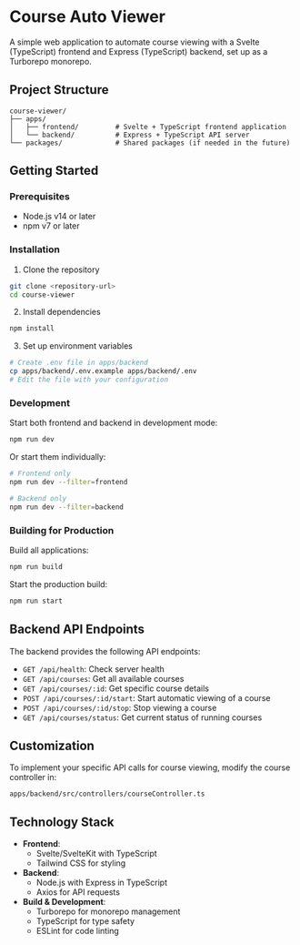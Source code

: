 # Course Auto Viewer

A simple web application to automate course viewing with a Svelte (TypeScript) frontend and Express (TypeScript) backend, set up as a Turborepo monorepo.

## Project Structure

```
course-viewer/
├── apps/
│   ├── frontend/         # Svelte + TypeScript frontend application
│   └── backend/          # Express + TypeScript API server
└── packages/             # Shared packages (if needed in the future)
```

## Getting Started

### Prerequisites

- Node.js v14 or later
- npm v7 or later

### Installation

1. Clone the repository

```bash
git clone <repository-url>
cd course-viewer
```

2. Install dependencies

```bash
npm install
```

3. Set up environment variables

```bash
# Create .env file in apps/backend
cp apps/backend/.env.example apps/backend/.env
# Edit the file with your configuration
```

### Development

Start both frontend and backend in development mode:

```bash
npm run dev
```

Or start them individually:

```bash
# Frontend only
npm run dev --filter=frontend

# Backend only
npm run dev --filter=backend
```

### Building for Production

Build all applications:

```bash
npm run build
```

Start the production build:

```bash
npm run start
```

## Backend API Endpoints

The backend provides the following API endpoints:

- `GET /api/health`: Check server health
- `GET /api/courses`: Get all available courses
- `GET /api/courses/:id`: Get specific course details
- `POST /api/courses/:id/start`: Start automatic viewing of a course
- `POST /api/courses/:id/stop`: Stop viewing a course
- `GET /api/courses/status`: Get current status of running courses

## Customization

To implement your specific API calls for course viewing, modify the course controller in:

```
apps/backend/src/controllers/courseController.ts
```

## Technology Stack

- **Frontend**:
    - Svelte/SvelteKit with TypeScript
    - Tailwind CSS for styling
- **Backend**:
    - Node.js with Express in TypeScript
    - Axios for API requests
- **Build & Development**:
    - Turborepo for monorepo management
    - TypeScript for type safety
    - ESLint for code linting
